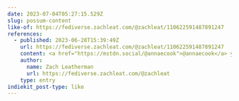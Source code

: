 ```yaml
---
date: 2023-07-04T05:27:15.529Z
slug: possum-content
like-of: https://fediverse.zachleat.com/@zachleat/110622591487891247
references:
  - published: 2023-06-28T15:39:49Z
    url: https://fediverse.zachleat.com/@zachleat/110622591487891247
    content: <a href="https://mstdn.social/@annaecook">@annaecook</a> you know I’m gonna boost possum content
    author:
      name: Zach Leatherman
      url: https://fediverse.zachleat.com/@zachleat
    type: entry
indiekit_post-type: like
---
```

